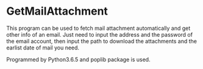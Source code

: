 # GetMailAttachment

This program can be used to fetch mail attachment automatically and get other info of an email.
Just need to input the address and the password of the email account, then input the path to download the attachments and the earlist date of mail you need.

Programmed by Python3.6.5 and poplib package is used.
